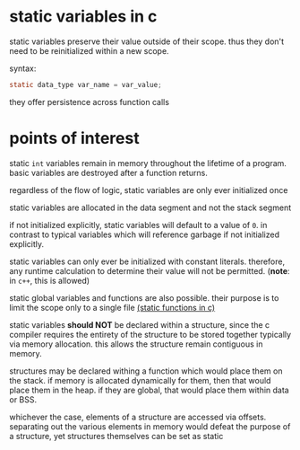 # static variables in c

static variables preserve their value outside of their scope. thus they don't
need to be reinitialized within a new scope.

syntax:
```c
static data_type var_name = var_value;
```

they offer persistence across function calls

# points of interest

static `int` variables remain in memory throughout the lifetime of a program.
basic variables are destroyed after a function returns.

regardless of the flow of logic, static variables are only ever initialized
once

static variables are allocated in the data segment and not the stack segment

if not initialized explicitly, static variables will default to a value of `0`.
in contrast to typical variables which will reference garbage if not initialized
explicitly.

static variables can only ever be initialized with constant literals. therefore,
any runtime calculation to determine their value will not be permitted.
(**note**: in `c++`, this is allowed)

static global variables and functions are also possible. their purpose is to
limit the scope only to a single file [(static functions in c)](https://www.geeksforgeeks.org/what-are-static-functions-in-c/)

static variables **should NOT** be declared within a structure, since the c
compiler requires the entirety of the structure to be stored together typically
via memory allocation. this allows the structure remain contiguous in memory.

structures may be declared withing a function which would place them on the
stack. if memory is allocated dynamically for them, then that would place them
in the heap. if they are global, that would place them within data or BSS.

whichever the case, elements of a structure are accessed via offsets. separating
out the various elements in memory would defeat the purpose of a structure, yet
structures themselves can be set as static
